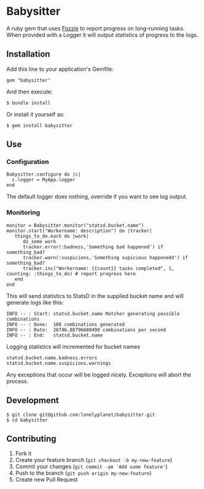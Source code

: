 # Babysitter

A ruby gem that uses [Fozzie](http://github.com/lonelyplanet/fozzie) to report progress on long-running tasks.
When provided with a Logger it will output statistics of progress to the logs.

## Installation

Add this line to your application's Gemfile:

    gem "babysitter"

And then execute:

    $ bundle install

Or install it yourself as:

    $ gem install babysitter

## Use


### Configuration

    Babysitter.configure do |c|
      c.logger = MyApp.logger
    end

The default logger does nothing, override if you want to see log output.

### Monitoring

    monitor = Babysitter.monitor("statsd.bucket.name")
    monitor.start("Workername: description") do |tracker|
       things_to_do.each do |work|
          do_some work
          tracker.error(:badness,'Something bad happened') if something_bad?
          tracker.warn(:suspicions,'Something supicious happenedd') if something_bad?
          tracker.inc("Workername: {{count}} tasks completed", 1, counting: :things_to_do) # report progress here
       end
    end


This will send statistics to StatsD in the supplied bucket name and will generate logs like this:


    INFO -- : Start: statsd.bucket.name Matcher generating possible combinations
    INFO -- : Done:  100 combinations generated
    INFO -- : Rate:  20746.88796680498 combinations per second
    INFO -- : End:   statsd.bucket.name 

Logging statistics will incremented for bucket names

    statsd.bucket.name.badness.errors
    statsd.bucket.name.suspicions.warnings


Any exceptions that occur will be logged nicely. Exceptions will abort the process.

## Development

    $ git clone git@github.com:lonelyplanet/babysitter.git
    $ cd babysitter

## Contributing

1. Fork it
2. Create your feature branch (`git checkout -b my-new-feature`)
3. Commit your changes (`git commit -am 'Add some feature'`)
4. Push to the branch (`git push origin my-new-feature`)
5. Create new Pull Request
